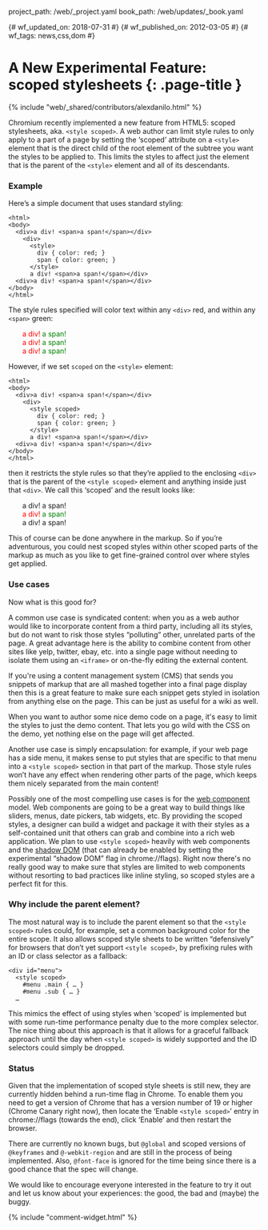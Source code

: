 project_path: /web/_project.yaml
book_path: /web/updates/_book.yaml

{# wf_updated_on: 2018-07-31 #}
{# wf_published_on: 2012-03-05 #}
{# wf_tags: news,css,dom #}

# A New Experimental Feature: scoped stylesheets {: .page-title }

{% include "web/_shared/contributors/alexdanilo.html" %}


Chromium recently implemented a new feature from HTML5: scoped stylesheets, aka.
`<style scoped>`. A web author can limit style rules to only apply to a part of a page by setting the ‘scoped’ attribute on a `<style>` element that is the direct child of the root element of the subtree you want the styles to be applied to. This limits the styles to affect just the element that is the parent of the `<style>` element and all of its descendants.

### Example

Here’s a simple document that uses standard styling:


    <html>
    <body>
      <div>a div! <span>a span!</span></div>
        <div>
          <style>
            div { color: red; }
            span { color: green; }
          </style>
          a div! <span>a span!</span></div>
      <div>a div! <span>a span!</span></div>
    </body>
    </html>
    

The style rules specified will color text within any `<div>` red, and within any `<span>` green:

<p style="padding-left:2em;"><span style="color:red;">a div!</span> <span style="color:green;">a span!</span><br><span style="color:red;">a div!</span> <span style="color:green;">a span!</span><br><span style="color:red;">a div!</span> <span style="color:green;">a span!</span></p>

However, if we set `scoped` on the `<style>` element:


    <html>
    <body>
      <div>a div! <span>a span!</span></div>
        <div>
          <style scoped>
            div { color: red; }
            span { color: green; }
          </style>
          a div! <span>a span!</span></div>
      <div>a div! <span>a span!</span></div>
    </body>
    </html>
    

then it restricts the style rules so that they’re applied to the enclosing `<div>` that is the parent of the `<style scoped>` element and anything inside just that `<div>`. We call this ‘scoped’ and the result looks like:

<p style="padding-left:2em;">
a div! a span!<br><span style="color:red;">a div!</span> <span style="color:green;">a span!</span><br>a div! a span!</p>

This of course can be done anywhere in the markup. So if you’re adventurous, you could nest scoped styles within other scoped parts of the markup as much as you like to get fine-grained control over where styles get applied.

### Use cases

Now what is this good for?

A common use case is syndicated content: when you as a web author would like to incorporate content from a third party, including all its styles, but do not want to risk those styles “polluting” other, unrelated parts of the page. A great advantage here is the ability to combine content from other sites like yelp, twitter, ebay, etc. into a single page without needing to isolate them using an `<iframe>` or on-the-fly editing the external content.

If you're using a content management system (CMS) that sends you snippets of markup that are all mashed together into a final page display then this is a great feature to make sure each snippet gets styled in isolation from anything else on the page. This can be just as useful for a wiki as well.

When you want to author some nice demo code on a page, it's easy to limit the styles to just the demo content. That lets you go wild with the CSS on the demo, yet nothing else on the page will get affected.

Another use case is simply encapsulation: for example, if your web page has a side menu, it makes sense to put styles that are specific to that menu into a `<style scoped>` section in that part of the markup. Those style rules won’t have any effect when rendering other parts of the page, which keeps them nicely separated from the main content!

Possibly one of the most compelling use cases is for the [web component](http://dvcs.w3.org/hg/webcomponents/raw-file/tip/explainer/index.html) model. Web components are going to be a great way to build things like sliders, menus, date pickers, tab widgets, etc. By providing the scoped styles, a designer can build a widget and package it with their styles as a self-contained unit that others can grab and combine into a rich web application. We plan to use `<style scoped>` heavily with web components and the [shadow DOM](http://dvcs.w3.org/hg/webcomponents/raw-file/tip/spec/shadow/index.html) (that can already be enabled by setting the experimental “shadow DOM” flag in chrome://flags). Right now there's no really good way to make sure that styles are limited to web components without resorting to bad practices like inline styling, so scoped styles are a perfect fit for this.

### Why include the parent element?

The most natural way is to include the parent element so that the `<style scoped>` rules could, for example, set a common background color for the entire scope. It also allows scoped style sheets to be written “defensively” for browsers that don’t yet support `<style scoped>`, by prefixing rules with an ID or class selector as a fallback:


    <div id="menu">
      <style scoped>
        #menu .main { … }
        #menu .sub { … }
      …
      

This mimics the effect of using styles when  ‘scoped’ is implemented but with some run-time performance penalty due to the more complex selector. The nice thing about this approach is that it allows for a graceful fallback approach until the day when `<style scoped>` is widely supported and the ID selectors could simply be dropped.

### Status

Given that the implementation of scoped style sheets is still new, they are currently hidden behind a run-time flag in Chrome. To enable them you need to get a version of Chrome that has a version number of 19 or higher (Chrome Canary right now), then locate the ‘Enable `<style scoped>`’ entry in chrome://flags (towards the end), click ‘Enable’ and then restart the browser.

There are currently no known bugs, but `@global` and scoped versions of `@keyframes` and `@-webkit-region` and are still in the process of being implemented. Also, `@font-face` is ignored for the time being since there is a good chance that the spec will change.


We would like to encourage everyone interested in the feature to try it out and let us know about your experiences: the good, the bad and (maybe) the buggy.


{% include "comment-widget.html" %}
